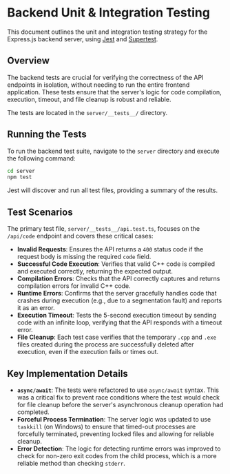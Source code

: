 # Backend Unit & Integration Testing

This document outlines the unit and integration testing strategy for the Express.js backend server, using [Jest](https://jestjs.io/) and [Supertest](https://github.com/ladjs/supertest).

## Overview

The backend tests are crucial for verifying the correctness of the API endpoints in isolation, without needing to run the entire frontend application. These tests ensure that the server's logic for code compilation, execution, timeout, and file cleanup is robust and reliable.

The tests are located in the `server/__tests__/` directory.

## Running the Tests

To run the backend test suite, navigate to the `server` directory and execute the following command:

```bash
cd server
npm test
```

Jest will discover and run all test files, providing a summary of the results.

## Test Scenarios

The primary test file, `server/__tests__/api.test.ts`, focuses on the `/api/code` endpoint and covers these critical cases:

-   **Invalid Requests**: Ensures the API returns a `400` status code if the request body is missing the required `code` field.
-   **Successful Code Execution**: Verifies that valid C++ code is compiled and executed correctly, returning the expected output.
-   **Compilation Errors**: Checks that the API correctly captures and returns compilation errors for invalid C++ code.
-   **Runtime Errors**: Confirms that the server gracefully handles code that crashes during execution (e.g., due to a segmentation fault) and reports it as an error.
-   **Execution Timeout**: Tests the 5-second execution timeout by sending code with an infinite loop, verifying that the API responds with a timeout error.
-   **File Cleanup**: Each test case verifies that the temporary `.cpp` and `.exe` files created during the process are successfully deleted after execution, even if the execution fails or times out.

## Key Implementation Details

-   **`async/await`**: The tests were refactored to use `async/await` syntax. This was a critical fix to prevent race conditions where the test would check for file cleanup before the server's asynchronous cleanup operation had completed.
-   **Forceful Process Termination**: The server logic was updated to use `taskkill` (on Windows) to ensure that timed-out processes are forcefully terminated, preventing locked files and allowing for reliable cleanup.
-   **Error Detection**: The logic for detecting runtime errors was improved to check for non-zero exit codes from the child process, which is a more reliable method than checking `stderr`.
